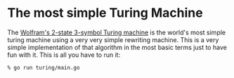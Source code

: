 
# The most simple Turing Machine

The [Wolfram's 2-state 3-symbol Turing machine](https://en.wikipedia.org/wiki/Wolfram%27s_2-state_3-symbol_Turing_machine) is the world's most simple turing machine using a very very simple rewriting machine. This is a very simple implementation of that algorithm in the most basic terms just to have fun with it. This is all you have to run it:

```
% go run turing/main.go
```
